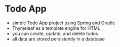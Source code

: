 # Todo App
- simple Todo App project using Spring and Gradle
- Thymeleaf as a template engine for HTML
- you can create, update, and delete todos
- all data are stored persistently in a database
